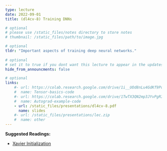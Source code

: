 ```yaml
---
type: lecture
date: 2022-09-01
title: (dl4cv-8) Training DNNs

# optional
# please use /static_files/notes directory to store notes
# thumbnail: /static_files/path/to/image.jpg 

# optional
tldr: "Important aspects of training deep neural networks."
  
# optional
# set it to true if you dont want this lecture to appear in the updates section
hide_from_announcments: false

# optional
links: 
    #- url: https://colab.research.google.com/drive/1i__UOd8nLu4GdKf9PoT_w3ORVvGcgQAq?usp=sharing
    #  name: Tensor-basics-code
    #- url: https://colab.research.google.com/drive/1TwTX3QN2mp3JYvPgRIpUzkiHjKOA0aM_?usp=sharing
    #  name: Autograd-example-code
    - url: /static_files/presentations/dl4cv-8.pdf
      name: slides
    #- url: /static_files/presentations/lec.zip
    #  name: other
---
```

**Suggested Readings:**
- [Xavier Initialization](https://proceedings.mlr.press/v9/glorot10a/glorot10a.pdf)
